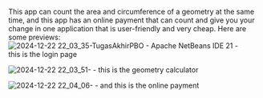This app can count the area and circumference of a geometry at the same time, and this app has an online payment that can count and give you your change in one application that is user-friendly and very cheap. Here are some previews: 
      ![2024-12-22 22_03_35-TugasAkhirPBO - Apache NetBeans IDE 21](https://github.com/user-attachments/assets/9262a429-cad4-4aa4-9634-4c73ba5cfae2)  -   
      this is the login page
                                            




   ![2024-12-22 22_03_51-](https://github.com/user-attachments/assets/a671677f-ab0f-4c1e-b648-7300078c61f4)
                                                          -  this is the geometry calculator




                                                          
   ![2024-12-22 22_04_06-](https://github.com/user-attachments/assets/67163a43-9519-42fe-81f2-99fc034e6f08)
                                                          - and this is the online payment


